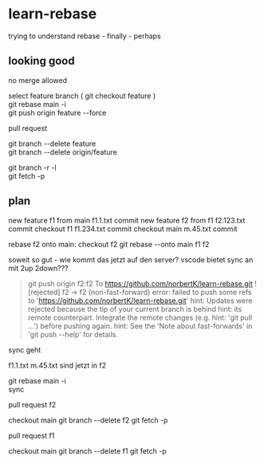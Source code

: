 # learn-rebase

trying to understand rebase - finally - perhaps

## looking good

no merge allowed

select feature branch ( git checkout feature )  
git rebase main -i  
git push origin feature --force

pull request

git branch --delete feature  
git branch --delete origin/feature

git branch -r -l  
git fetch -p

## plan

new feature f1 from main
f1.1.txt
commit
new feature f2 from f1
f2.123.txt
commit
checkout f1
f1.234.txt
commit
checkout main
m.45.txt
commit

rebase f2 onto main:
checkout f2
git rebase --onto main f1 f2

soweit so gut - wie kommt das jetzt auf den server?
vscode bietet sync an mit 2up 2down???

> git push origin f2:f2
> To https://github.com/norbertK/learn-rebase.git
> ! [rejected] f2 -> f2 (non-fast-forward)
> error: failed to push some refs to 'https://github.com/norbertK/learn-rebase.git'
> hint: Updates were rejected because the tip of your current branch is behind
> hint: its remote counterpart. Integrate the remote changes (e.g.
> hint: 'git pull ...') before pushing again.
> hint: See the 'Note about fast-forwards' in 'git push --help' for details.

sync geht

f1.1.txt m.45.txt sind jetzt in f2

git rebase main -i  
sync

pull request f2

checkout main
git branch --delete f2
git fetch -p

pull request f1

checkout main
git branch --delete f1
git fetch -p
